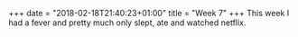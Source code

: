 +++
date = "2018-02-18T21:40:23+01:00"
title = "Week 7"
+++
This week I had a fever and pretty much only slept, ate and watched netflix.
